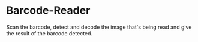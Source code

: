 # Barcode-Reader
Scan the barcode, detect and decode the image that's being read and give the result of the barcode detected.
